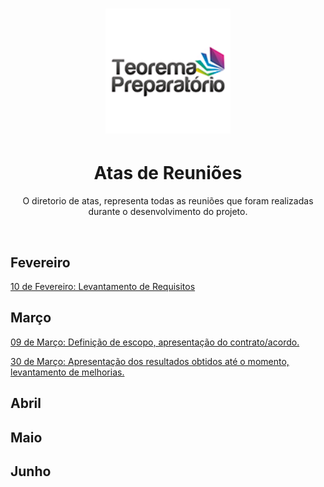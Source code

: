 <h1 align="center">
    <img alt="TP" src="../../Assets/images/logoTeorema.png" width="200px" /> 
</h1>

<h1 align="center">
  Atas de Reuniões 
</h1>

<p align="center">
  O diretorio de atas, representa todas as reuniões que foram realizadas durante o desenvolvimento do projeto.
</p>  


<br>

<h2>Fevereiro</h2>

<p> 
  
  <a href="Ata-2021.02.10.pdf">10 de Fevereiro: Levantamento de Requisitos</a> 


</p>

<h2>Março</h2>

<p> 
  <a href="Ata-2021.03.09.pdf">09 de Março: Definição de escopo, apresentação do contrato/acordo.</a> 
    
  <a href="Ata-2021.03.31.pdf">30 de Março: Apresentação dos resultados obtidos até o momento, levantamento de melhorias.</a> 

</p>

<h2>Abril</h2>


<h2>Maio</h2>

<h2>Junho</h2>
